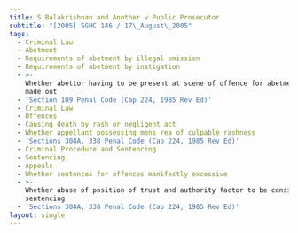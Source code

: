```yaml
---
title: S Balakrishnan and Another v Public Prosecutor
subtitle: "[2005] SGHC 146 / 17\_August\_2005"
tags:
  - Criminal Law
  - Abetment
  - Requirements of abetment by illegal omission
  - Requirements of abetment by instigation
  - >-
    Whether abettor having to be present at scene of offence for abetment to be
    made out
  - 'Section 109 Penal Code (Cap 224, 1985 Rev Ed)'
  - Criminal Law
  - Offences
  - Causing death by rash or negligent act
  - Whether appellant possessing mens rea of culpable rashness
  - 'Sections 304A, 338 Penal Code (Cap 224, 1985 Rev Ed)'
  - Criminal Procedure and Sentencing
  - Sentencing
  - Appeals
  - Whether sentences for offences manifestly excessive
  - >-
    Whether abuse of position of trust and authority factor to be considered in
    sentencing
  - 'Sections 304A, 338 Penal Code (Cap 224, 1985 Rev Ed)'
layout: single
---
```


